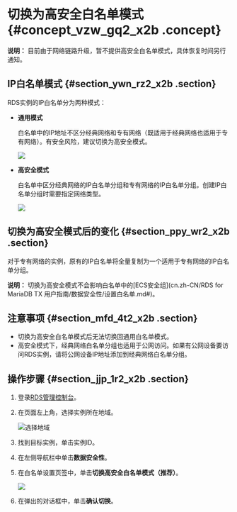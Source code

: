 # 切换为高安全白名单模式 {#concept_vzw_gq2_x2b .concept}

**说明：** 目前由于网络链路升级，暂不提供高安全白名单模式，具体恢复时间另行通知。

## IP白名单模式 {#section_ywn_rz2_x2b .section}

RDS实例的IP白名单分为两种模式：

-   **通用模式**

    白名单中的IP地址不区分经典网络和专有网络（既适用于经典网络也适用于专有网络）。有安全风险，建议切换为高安全模式。

    ![](http://static-aliyun-doc.oss-cn-hangzhou.aliyuncs.com/assets/img/18575/155186445212628_zh-CN.png)

-   **高安全模式**

    白名单中区分经典网络的IP白名单分组和专有网络的IP白名单分组。创建IP白名单分组时需要指定网络类型。

    ![](http://static-aliyun-doc.oss-cn-hangzhou.aliyuncs.com/assets/img/18575/155186445212629_zh-CN.png)


## 切换为高安全模式后的变化 {#section_ppy_wr2_x2b .section}

对于专有网络的实例，原有的IP白名单将全量复制为一个适用于专有网络的IP白名单分组。

**说明：** 切换为高安全模式不会影响白名单中的[ECS安全组](cn.zh-CN/RDS for MariaDB TX 用户指南/数据安全性/设置白名单.md#)。

## 注意事项 {#section_mfd_4t2_x2b .section}

-   切换为高安全白名单模式后无法切换回通用白名单模式。
-   高安全模式下，经典网络白名单分组也适用于公网访问。如果有公网设备要访问RDS实例，请将公网设备IP地址添加到经典网络白名单分组。

## 操作步骤 {#section_jjp_1r2_x2b .section}

1.  登录[RDS管理控制台](https://rds.console.aliyun.com/)。
2.  在页面左上角，选择实例所在地域。

    ![选择地域](http://static-aliyun-doc.oss-cn-hangzhou.aliyuncs.com/assets/img/7814/155186445236543_zh-CN.png)

3.  找到目标实例，单击实例ID。
4.  在左侧导航栏中单击**数据安全性**。
5.  在白名单设置页签中，单击**切换高安全白名单模式（推荐）**。

    ![](http://static-aliyun-doc.oss-cn-hangzhou.aliyuncs.com/assets/img/18575/155186445210072_zh-CN.png)

6.  在弹出的对话框中，单击**确认切换**。

